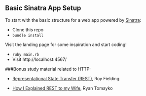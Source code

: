 
## Basic Sinatra App Setup

To start with the basic structure for a web app powered by [Sinatra](http://www.sinatrarb.com/):
- Clone this repo
- `bundle install`

Visit the landing page for some inspiration and start coding!
- `ruby main.rb`
- Visit http://localhost:4567/

###Bonus study material related to HTTP:

- [Representational State Transfer
(REST)](https://www.ics.uci.edu/~fielding/pubs/dissertation/rest_arch_style.htm), Roy Fielding

- [How I Explained REST to my Wife](http://web.archive.org/web/20130116005443/http://tomayko.com/writings/rest-to-my-wife), Ryan Tomayko

